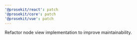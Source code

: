 ```yaml
---
'@prosekit/react': patch
'@prosekit/core': patch
'@prosekit/vue': patch
---
```


Refactor node view implementation to improve maintainability.
